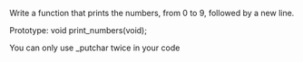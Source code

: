 Write a function that prints the numbers, from 0 to 9, followed by a new line.



Prototype: void print_numbers(void);

You can only use _putchar twice in your code
